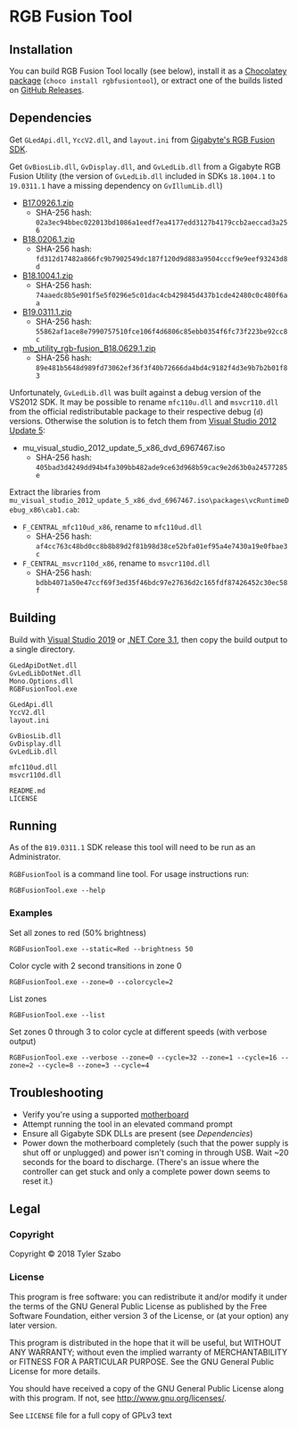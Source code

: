 # RGB Fusion Tool

## Installation

You can build RGB Fusion Tool locally (see below), install it as a [Chocolatey package](https://chocolatey.org/packages/rgbfusiontool
) (`choco install rgbfusiontool`), or extract one of the builds listed on [GitHub Releases](https://github.com/tylerszabo/RGB-Fusion-Tool/releases).

## Dependencies

Get `GLedApi.dll`, `YccV2.dll`, and `layout.ini` from [Gigabyte's RGB Fusion SDK](https://www.gigabyte.com/mb/rgb/sdk).

Get `GvBiosLib.dll`, `GvDisplay.dll`, and `GvLedLib.dll` from a Gigabyte RGB Fusion Utility (the version of `GvLedLib.dll` included in SDKs `18.1004.1` to `19.0311.1` have a missing dependency on `GvIllumLib.dll`)

- [B17.0926.1.zip](https://www.gigabyte.com/WebPage/332/images/B17.0926.1.zip)
  - SHA-256 hash: `02a3ec94bbec022013bd1086a1eedf7ea4177edd3127b4179ccb2aeccad3a256`
- [B18.0206.1.zip](https://www.gigabyte.com/WebPage/332/images/B18.0206.1.zip)
  - SHA-256 hash: `fd312d17482a866fc9b7902549dc187f120d9d883a9504cccf9e9eef93243d8d`
- [B18.1004.1.zip](https://www.gigabyte.com/WebPage/332/images/B18.1004.1.zip)
  - SHA-256 hash: `74aaedc8b5e901f5e5f0296e5c01dac4cb429845d437b1cde42480c0c480f6aa`
- [B19.0311.1.zip](https://www.gigabyte.com/WebPage/332/images/B19.0311.1.zip)
  - SHA-256 hash: `55862af1ace8e7990757510fce106f4d6806c85ebb0354f6fc73f223be92cc8c`
- [mb_utility_rgb-fusion_B18.0629.1.zip](https://download.gigabyte.us/FileList/Utility/mb_utility_rgb-fusion_B18.0629.1.zip)
  - SHA-256 hash: `89e481b5648d989fd73062ef36f3f40b72666da4bd4c9182f4d3e9b7b2b01f83`

Unfortunately, `GvLedLib.dll` was built against a debug version of the VS2012 SDK. It may be possible to rename `mfc110u.dll` and `msvcr110.dll` from the official redistributable package to their respective debug (`d`) versions. Otherwise the solution is to fetch them from [Visual Studio 2012 Update 5](https://visualstudio.microsoft.com/vs/older-downloads/):

- mu_visual_studio_2012_update_5_x86_dvd_6967467.iso
  - SHA-256 hash: `405bad3d4249dd94b4fa309bb482ade9ce63d968b59cac9e2d63b0a24577285e`

Extract the libraries from `mu_visual_studio_2012_update_5_x86_dvd_6967467.iso\packages\vcRuntimeDebug_x86\cab1.cab`:

- `F_CENTRAL_mfc110ud_x86`, rename to `mfc110ud.dll`
  - SHA-256 hash: `af4cc763c48bd0cc8b8b89d2f81b98d38ce52bfa01ef95a4e7430a19e0fbae3c`
- `F_CENTRAL_msvcr110d_x86`, rename to `msvcr110d.dll`
  - SHA-256 hash: `bdbb4071a50e47ccf69f3ed35f46bdc97e27636d2c165fdf87426452c30ec58f`

## Building

Build with [Visual Studio 2019](https://www.visualstudio.com/downloads/) or [.NET Core 3.1](https://dotnet.microsoft.com/download/dotnet-core/3.1), then copy the build output to a single directory.

```
GLedApiDotNet.dll
GvLedLibDotNet.dll
Mono.Options.dll
RGBFusionTool.exe

GLedApi.dll
YccV2.dll
layout.ini

GvBiosLib.dll
GvDisplay.dll
GvLedLib.dll

mfc110ud.dll
msvcr110d.dll

README.md
LICENSE
```

## Running

As of the `B19.0311.1` SDK release this tool will need to be run as an Administrator.

`RGBFusionTool` is a command line tool. For usage instructions run:

```
RGBFusionTool.exe --help
```

### Examples

Set all zones to red (50% brightness)

```
RGBFusionTool.exe --static=Red --brightness 50
```

Color cycle with 2 second transitions in zone 0

```
RGBFusionTool.exe --zone=0 --colorcycle=2
```

List zones

```
RGBFusionTool.exe --list
```

Set zones 0 through 3 to color cycle at different speeds (with verbose output)

```
RGBFusionTool.exe --verbose --zone=0 --cycle=32 --zone=1 --cycle=16 --zone=2 --cycle=8 --zone=3 --cycle=4
```

## Troubleshooting

- Verify you're using a supported [motherboard](https://www.gigabyte.com/mb/rgb/)
- Attempt running the tool in an elevated command prompt
- Ensure all Gigabyte SDK DLLs are present (see *Dependencies*)
- Power down the motherboard completely (such that the power supply is shut off or unplugged) and power isn't coming in through USB. Wait ~20 seconds for the board to discharge. (There's an issue where the controller can get stuck and only a complete power down seems to reset it.)

## Legal

### Copyright

Copyright © 2018 Tyler Szabo

### License

This program is free software: you can redistribute it and/or modify it under the terms of the GNU General Public License as published by the Free Software Foundation, either version 3 of the License, or (at your option) any later version.

This program is distributed in the hope that it will be useful, but WITHOUT ANY WARRANTY; without even the implied warranty of  MERCHANTABILITY or FITNESS FOR A PARTICULAR PURPOSE. See the GNU General Public License for more details.

You should have received a copy of the GNU General Public License along with this program.  If not, see <http://www.gnu.org/licenses/>.

See `LICENSE` file for a full copy of GPLv3 text
